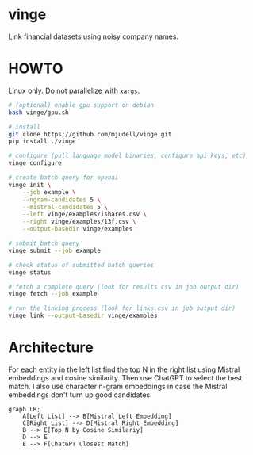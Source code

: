 # vinge

Link financial datasets using noisy company names.

# HOWTO

Linux only. Do not parallelize with `xargs`.

```bash
# (optional) enable gpu support on debian
bash vinge/gpu.sh

# install
git clone https://github.com/mjudell/vinge.git
pip install ./vinge

# configure (pull language model binaries, configure api keys, etc)
vinge configure

# create batch query for openai
vinge init \
    --job example \
    --ngram-candidates 5 \
    --mistral-candidates 5 \
    --left vinge/examples/ishares.csv \
    --right vinge/examples/13f.csv \
    --output-basedir vinge/examples

# submit batch query
vinge submit --job example

# check status of submitted batch queries
vinge status

# fetch a complete query (look for results.csv in job output dir)
vinge fetch --job example

# run the linking process (look for links.csv in job output dir)
vinge link --output-basedir vinge/examples
```

# Architecture

For each entity in the left list find the top N in the right list using Mistral embeddings and cosine similarity. Then use ChatGPT to select the best match. I also use character n-gram embeddings in case the Mistral embeddings don't turn up good candidates.

```mermaid
graph LR;
    A[Left List] --> B[Mistral Left Embedding]
    C[Right List] --> D[Mistral Right Embedding]
    B --> E[Top N by Cosine Similariy]
    D --> E
    E --> F[ChatGPT Closest Match]
```
